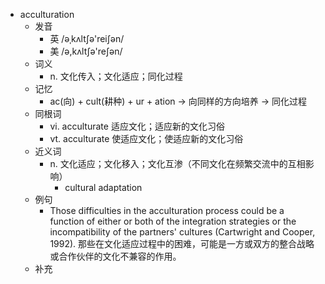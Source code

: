 - acculturation
  - 发音
    - 英 /əˌkʌltʃə'reiʃən/
    - 美 /ə,kʌltʃə'reʃən/
  - 词义
    - n. 文化传入；文化适应；同化过程
  - 记忆
    - ac(向) + cult(耕种) + ur + ation → 向同样的方向培养 → 同化过程
  - 同根词
    - vi. acculturate 适应文化；适应新的文化习俗
    - vt. acculturate 使适应文化；使适应新的文化习俗
  - 近义词
    - n. 文化适应；文化移入；文化互渗（不同文化在频繁交流中的互相影响）
      - cultural adaptation
  - 例句
    - Those difficulties in the acculturation process could be a function of either or both of the integration strategies or the incompatibility of the partners' cultures (Cartwright and Cooper, 1992). 那些在文化适应过程中的困难，可能是一方或双方的整合战略或合作伙伴的文化不兼容的作用。
  - 补充